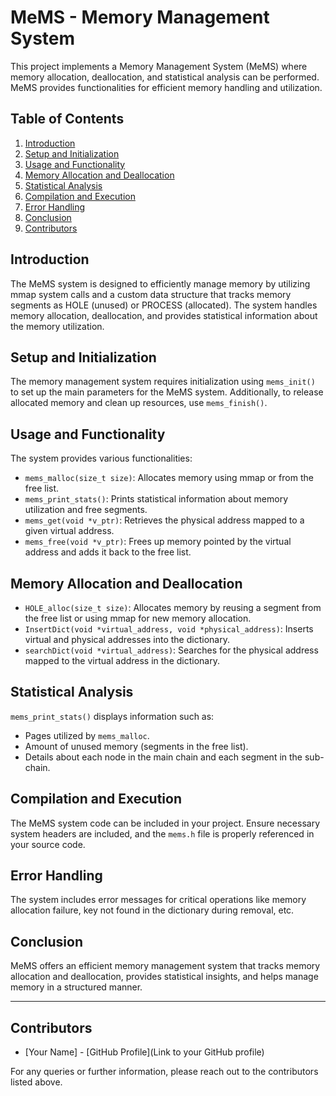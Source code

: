 # MeMS - Memory Management System

This project implements a Memory Management System (MeMS) where memory allocation, deallocation, and statistical analysis can be performed. MeMS provides functionalities for efficient memory handling and utilization.

## Table of Contents
1. [Introduction](#introduction)
2. [Setup and Initialization](#setup-and-initialization)
3. [Usage and Functionality](#usage-and-functionality)
4. [Memory Allocation and Deallocation](#memory-allocation-and-deallocation)
5. [Statistical Analysis](#statistical-analysis)
6. [Compilation and Execution](#compilation-and-execution)
7. [Error Handling](#error-handling)
8. [Conclusion](#conclusion)
9. [Contributors](#contributors)

## Introduction
The MeMS system is designed to efficiently manage memory by utilizing mmap system calls and a custom data structure that tracks memory segments as HOLE (unused) or PROCESS (allocated). The system handles memory allocation, deallocation, and provides statistical information about the memory utilization.

## Setup and Initialization
The memory management system requires initialization using `mems_init()` to set up the main parameters for the MeMS system. Additionally, to release allocated memory and clean up resources, use `mems_finish()`.

## Usage and Functionality
The system provides various functionalities:
- `mems_malloc(size_t size)`: Allocates memory using mmap or from the free list.
- `mems_print_stats()`: Prints statistical information about memory utilization and free segments.
- `mems_get(void *v_ptr)`: Retrieves the physical address mapped to a given virtual address.
- `mems_free(void *v_ptr)`: Frees up memory pointed by the virtual address and adds it back to the free list.

## Memory Allocation and Deallocation
- `HOLE_alloc(size_t size)`: Allocates memory by reusing a segment from the free list or using mmap for new memory allocation.
- `InsertDict(void *virtual_address, void *physical_address)`: Inserts virtual and physical addresses into the dictionary.
- `searchDict(void *virtual_address)`: Searches for the physical address mapped to the virtual address in the dictionary.

## Statistical Analysis
`mems_print_stats()` displays information such as:
- Pages utilized by `mems_malloc`.
- Amount of unused memory (segments in the free list).
- Details about each node in the main chain and each segment in the sub-chain.

## Compilation and Execution
The MeMS system code can be included in your project. Ensure necessary system headers are included, and the `mems.h` file is properly referenced in your source code. 

## Error Handling
The system includes error messages for critical operations like memory allocation failure, key not found in the dictionary during removal, etc.

## Conclusion
MeMS offers an efficient memory management system that tracks memory allocation and deallocation, provides statistical insights, and helps manage memory in a structured manner.

---

## Contributors
- [Your Name] - [GitHub Profile](Link to your GitHub profile)

For any queries or further information, please reach out to the contributors listed above.

